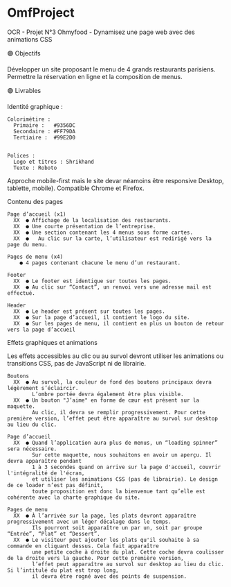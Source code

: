 # OmfProject
OCR - Projet N°3 Ohmyfood - Dynamisez une page web avec des animations CSS

🟣 Objectifs

Développer un site proposant le menu de 4 grands restaurants parisiens.
Permettre la réservation en ligne et la composition de menus.

🟣 Livrables

 Identité graphique :

    Colorimétire :
      Primaire :   #9356DC
      Secondaire : #FF79DA
      Tertiaire :  #99E2D0
  
  
    Polices :
      Logo et titres : Shrikhand
      Texte : Roboto
  
  
Approche mobile-first mais le site devar néamoins être responsive Desktop, tablette, mobile). Compatible Chrome et Firefox.
  
 Contenu des pages

    Page d’accueil (x1)
      XX  ● Affichage de la localisation des restaurants. 
      XX  ● Une courte présentation de l’entreprise.
      XX  ● Une section contenant les 4 menus sous forme cartes. 
      XX  ●   Au clic sur la carte, l’utilisateur est redirigé vers la page du menu.

    Pages de menu (x4)
        ● 4 pages contenant chacune le menu d’un restaurant. 

    Footer
      XX  ● Le footer est identique sur toutes les pages.
      XX  ● Au clic sur “Contact”, un renvoi vers une adresse mail est effectué.

    Header
      XX  ● Le header est présent sur toutes les pages.
      XX  ● Sur la page d’accueil, il contient le logo du site.
      XX  ● Sur les pages de menu, il contient en plus un bouton de retour vers la page d’accueil


Effets graphiques et animations

Les effets accessibles au clic ou au survol devront utiliser les animations ou transitions CSS, pas de JavaScript ni de librairie.

    Boutons
      XX  ● Au survol, la couleur de fond des boutons principaux devra légèrement s’éclaircir.
            L’ombre portée devra également être plus visible.
      XX  ● Un bouton "J’aime" en forme de cœur est présent sur la maquette.
            Au clic, il devra se remplir progressivement. Pour cette première version, l’effet peut être apparaître au survol sur desktop au lieu du clic.
    
    Page d’accueil
      XX  ● Quand l’application aura plus de menus, un “loading spinner” sera nécessaire.
            Sur cette maquette, nous souhaitons en avoir un aperçu. Il devra apparaître pendant 
            1 à 3 secondes quand on arrive sur la page d'accueil, couvrir l'intégralité de l'écran,
            et utiliser les animations CSS (pas de librairie). Le design de ce loader n’est pas définit,
            toute proposition est donc la bienvenue tant qu’elle est cohérente avec la charte graphique du site.
   
    Pages de menu
      XX  ● À l’arrivée sur la page, les plats devront apparaître progressivement avec un léger décalage dans le temps.
            Ils pourront soit apparaître un par un, soit par groupe “Entrée”, “Plat” et “Dessert”. 
      XX  ● Le visiteur peut ajouter les plats qu'il souhaite à sa commande en cliquant dessus. Cela fait apparaître
            une petite coche à droite du plat. Cette coche devra coulisser de la droite vers la gauche. Pour cette première version,
            l’effet peut apparaître au survol sur desktop au lieu du clic. Si l’intitulé du plat est trop long, 
            il devra être rogné avec des points de suspension. 
